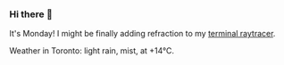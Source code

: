 ### Hi there :wave:

It's Monday! I might be finally adding refraction to my [terminal raytracer](https://github.com/bewuethr/bash-raytracer).

Weather in Toronto: light rain, mist, at +14°C.
